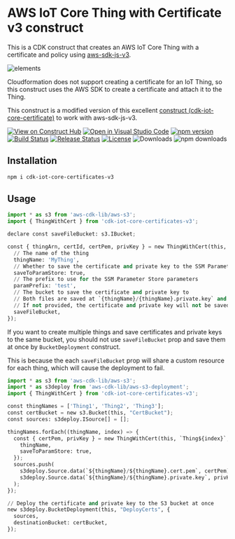 # AWS IoT Core Thing with Certificate v3 construct

This is a CDK construct that creates an AWS IoT Core Thing with a certificate and policy using [aws-sdk-js-v3](https://github.com/aws/aws-sdk-js-v3).

![elements](./images/iot.png)

Cloudformation does not support creating a certificate for an IoT Thing, so this construct uses the AWS SDK to create a certificate and attach it to the Thing.

This construct is a modified version of this excellent [construct (cdk-iot-core-certificate)](https://github.com/devops-at-home/cdk-iot-core-certificates) to work with aws-sdk-js-v3.

[![View on Construct Hub](https://constructs.dev/badge?package=cdk-iot-core-certificates-v3)](https://constructs.dev/packages/cdk-iot-core-certificates-v3)
[![Open in Visual Studio Code](https://img.shields.io/static/v1?logo=visualstudiocode&label=&message=Open%20in%20Visual%20Studio%20Code&labelColor=2c2c32&color=007acc&logoColor=007acc)](https://open.vscode.dev/badmintoncryer/cdk-iot-core-certificates-v3)
[![npm version](https://badge.fury.io/js/cdk-iot-core-certificates-v3.svg)](https://badge.fury.io/js/cdk-iot-core-certificates-v3)
[![Build Status](https://github.com/badmintoncryer/cdk-iot-core-certificates-v3/actions/workflows/build.yml/badge.svg)](https://github.com/badmintoncryer/cdk-iot-core-certificates-v3/actions/workflows/build.yml)
[![Release Status](https://github.com/badmintoncryer/cdk-iot-core-certificates-v3/actions/workflows/release.yml/badge.svg)](https://github.com/badmintoncryer/cdk-iot-core-certificates-v3/actions/workflows/release.yml)
[![License](https://img.shields.io/badge/License-Apache%202.0-blue.svg)](https://opensource.org/licenses/Apache-2.0)
![Downloads](https://img.shields.io/badge/-DOWNLOADS:-brightgreen?color=gray)
![npm downloads](https://img.shields.io/npm/dt/cdk-iot-core-certificates-v3?label=npm&color=blueviolet)

## Installation

```bash
npm i cdk-iot-core-certificates-v3
```

## Usage

```python
import * as s3 from 'aws-cdk-lib/aws-s3';
import { ThingWithCert } from 'cdk-iot-core-certificates-v3';

declare const saveFileBucket: s3.IBucket;

const { thingArn, certId, certPem, privKey } = new ThingWithCert(this, 'MyThing', {
  // The name of the thing
  thingName: 'MyThing',
  // Whether to save the certificate and private key to the SSM Parameter Store
  saveToParamStore: true,
  // The prefix to use for the SSM Parameter Store parameters
  paramPrefix: 'test',
  // The bucket to save the certificate and private key to
  // Both files are saved at `{thingName}/{thingName}.private.key` and `{thingName}/{thingName}.cert.pem`
  // If not provided, the certificate and private key will not be saved
  saveFileBucket,
});
```

If you want to create multiple things and save certificates and private keys to the same bucket, you should not use `saveFileBucket` prop and save them at once by `BucketDeployment` construct.

This is because the each `saveFileBucket` prop will share a custom resource for each thing, which will cause the deployment to fail.

```python
import * as s3 from 'aws-cdk-lib/aws-s3';
import * as s3deploy from 'aws-cdk-lib/aws-s3-deployment';
import { ThingWithCert } from 'cdk-iot-core-certificates-v3';

const thingNames = ['Thing1', 'Thing2', 'Thing3'];
const certBucket = new s3.Bucket(this, "CertBucket");
const sources: s3deploy.ISource[] = [];

thingNames.forEach((thingName, index) => {
  const { certPem, privKey } = new ThingWithCert(this, `Thing${index}`, {
    thingName,
    saveToParamStore: true,
  });
  sources.push(
    s3deploy.Source.data(`${thingName}/${thingName}.cert.pem`, certPem),
    s3deploy.Source.data(`${thingName}/${thingName}.private.key`, privKey)
  );
});

// Deploy the certificate and private key to the S3 bucket at once
new s3deploy.BucketDeployment(this, "DeployCerts", {
  sources,
  destinationBucket: certBucket,
});
```
